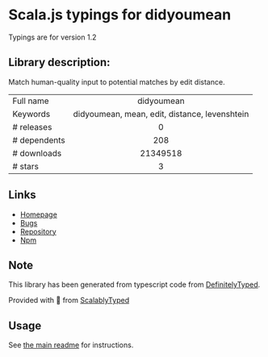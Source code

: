 
# Scala.js typings for didyoumean

Typings are for version 1.2

## Library description:
Match human-quality input to potential matches by edit distance.

|                    |                 |
| ------------------ | :-------------: |
| Full name          | didyoumean |
| Keywords           | didyoumean, mean, edit, distance, levenshtein |
| # releases         | 0 |
| # dependents       | 208 |
| # downloads        | 21349518 |
| # stars            | 3 |

## Links
- [Homepage](https://github.com/dcporter/didyoumean.js)
- [Bugs](https://github.com/dcporter/didyoumean.js/issues)
- [Repository](https://github.com/dcporter/didyoumean.js)
- [Npm](https://www.npmjs.com/package/didyoumean)
    


## Note
This library has been generated from typescript code from [DefinitelyTyped](https://definitelytyped.org).

Provided with :purple_heart: from [ScalablyTyped](https://github.com/oyvindberg/ScalablyTyped)

## Usage
See [the main readme](../../readme.md) for instructions.


